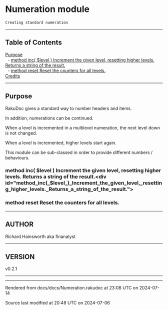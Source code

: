 
# Numeration module

	Creating standard numeration

----

## Table of Contents
<a href="#Purpose">Purpose</a>   
&nbsp;&nbsp;- <a href="#method_inc(_$level_)_Increment_the_given_level,_resetting_higher_levels._Returns_a_string_of_the_result.">method inc( $level ) Increment the given level, resetting higher levels. Returns a string of the result.</a>   
&nbsp;&nbsp;- <a href="#method_reset_Reset_the_counters_for_all_levels.">method reset Reset the counters for all levels.</a>   
<a href="#Credits">Credits</a>   



----

## Purpose<div id="Purpose"> </div>
<span class="para" id="73ea1c4"></span>RakuDoc gives a standard way to number headers and items. 

<span class="para" id="1795338"></span>In addition, numerations can be continued. 

<span class="para" id="7abd1f7"></span>When a level is incremented in a multilevel numeration, the next level down is not changed. 

<span class="para" id="5fd9f72"></span>When a level is incremented, higher levels start again. 

<span class="para" id="32b9654"></span>This module can be sub-classed in order to provide different numbers / behaviours. 



### method inc( $level ) Increment the given level, resetting higher levels. Returns a string of the result.<div id="method_inc(_$level_)_Increment_the_given_level,_resetting_higher_levels._Returns_a_string_of_the_result."> </div>


### method reset Reset the counters for all levels.<div id="method_reset_Reset_the_counters_for_all_levels."> </div>
<div id="Credits"> </div>

----  

## AUTHOR<div id="AUTHOR"> </div>
Richard Hainsworth aka finanalyst



<div id="Placement"> </div>

----  

## VERSION<div id="VERSION"> </div>
v0.2.1







----

----

Rendered from docs/docs/Numeration.rakudoc at 23:08 UTC on 2024-07-14

Source last modified at 20:48 UTC on 2024-07-06


